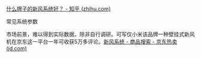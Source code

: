 [什么牌子的新风系统好？ - 知乎 (zhihu.com)](https://www.zhihu.com/question/25435631)

常见系统参数



市场前景，难以得到实际数据，除非自行调研。可写仅小米该品牌一种壁挂式新风机在京东这一平台一年可收获5万多评论。[新风系统 - 商品搜索 - 京东热卖 (jd.com)](https://re.jd.com/search?keyword=新风系统十大排名&keywordid=521591593879&re_dcp=202m0QjIIg==&traffic_source=1004&test=1&enc=utf8&cu=true&utm_source=baidu-search&utm_medium=cpc&utm_campaign=t_262767352_baidusearch&utm_term=521591593879_0_2cfe418bee914af59e448d8cb6a55859)